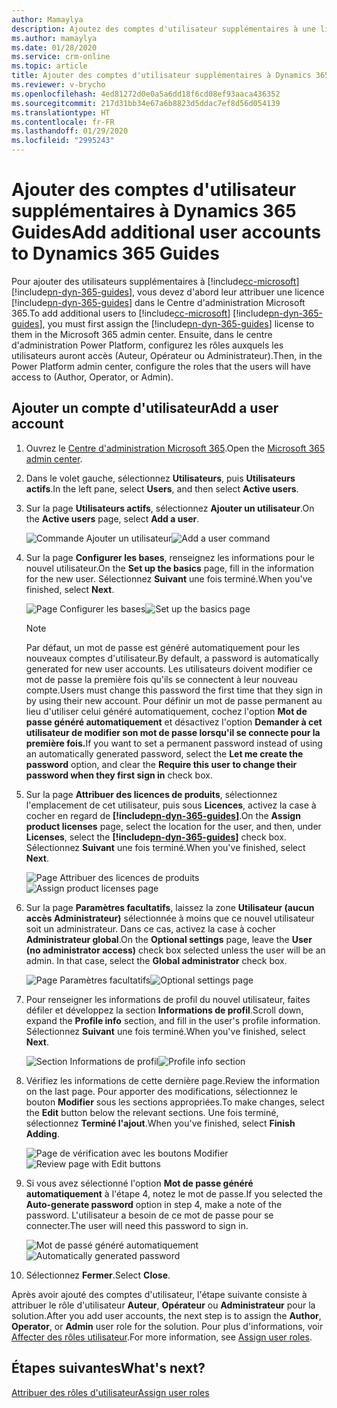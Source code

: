 ```yaml
---
author: Mamaylya
description: Ajoutez des comptes d'utilisateur supplémentaires à une licence Microsoft Dynamics 365 Guides.
ms.author: mamaylya
ms.date: 01/28/2020
ms.service: crm-online
ms.topic: article
title: Ajouter des comptes d'utilisateur supplémentaires à Dynamics 365 Guides
ms.reviewer: v-brycho
ms.openlocfilehash: 4ed81272d0e0a5a6dd18f6cd08ef93aaca436352
ms.sourcegitcommit: 217d31bb34e67a6b8823d5ddac7ef8d56d054139
ms.translationtype: HT
ms.contentlocale: fr-FR
ms.lasthandoff: 01/29/2020
ms.locfileid: "2995243"
---
```

# <a name="add-additional-user-accounts-to-dynamics-365-guides"></a><span data-ttu-id="058bf-103">Ajouter des comptes d'utilisateur supplémentaires à Dynamics 365 Guides</span><span class="sxs-lookup"><span data-stu-id="058bf-103">Add additional user accounts to Dynamics 365 Guides</span></span>

<span data-ttu-id="058bf-104">Pour ajouter des utilisateurs supplémentaires à [!include[cc-microsoft](../includes/cc-microsoft.md)][!include[pn-dyn-365-guides](../includes/pn-dyn-365-guides.md)], vous devez d'abord leur attribuer une licence [!include[pn-dyn-365-guides](../includes/pn-dyn-365-guides.md)] dans le Centre d'administration Microsoft 365.</span><span class="sxs-lookup"><span data-stu-id="058bf-104">To add additional users to [!include[cc-microsoft](../includes/cc-microsoft.md)] [!include[pn-dyn-365-guides](../includes/pn-dyn-365-guides.md)], you must first assign the [!include[pn-dyn-365-guides](../includes/pn-dyn-365-guides.md)] license to them in the Microsoft 365 admin center.</span></span> <span data-ttu-id="058bf-105">Ensuite, dans le centre d'administration Power Platform, configurez les rôles auxquels les utilisateurs auront accès (Auteur, Opérateur ou Administrateur).</span><span class="sxs-lookup"><span data-stu-id="058bf-105">Then, in the Power Platform admin center, configure the roles that the users will have access to (Author, Operator, or Admin).</span></span>

## <a name="add-a-user-account"></a><span data-ttu-id="058bf-106">Ajouter un compte d'utilisateur</span><span class="sxs-lookup"><span data-stu-id="058bf-106">Add a user account</span></span>

1. <span data-ttu-id="058bf-107">Ouvrez le [Centre d'administration Microsoft 365](https://admin.microsoft.com/AdminPortal/Home).</span><span class="sxs-lookup"><span data-stu-id="058bf-107">Open the [Microsoft 365 admin center](https://admin.microsoft.com/AdminPortal/Home).</span></span>

2. <span data-ttu-id="058bf-108">Dans le volet gauche, sélectionnez **Utilisateurs**, puis **Utilisateurs actifs**.</span><span class="sxs-lookup"><span data-stu-id="058bf-108">In the left pane, select **Users**, and then select **Active users**.</span></span>

3. <span data-ttu-id="058bf-109">Sur la page **Utilisateurs actifs**, sélectionnez **Ajouter un utilisateur**.</span><span class="sxs-lookup"><span data-stu-id="058bf-109">On the **Active users** page, select **Add a user**.</span></span>

    <span data-ttu-id="058bf-110">![Commande Ajouter un utilisateur](media/add-additional-user.png "Commande Ajouter un utilisateur")</span><span class="sxs-lookup"><span data-stu-id="058bf-110">![Add a user command](media/add-additional-user.png "Add a user command")</span></span>

4. <span data-ttu-id="058bf-111">Sur la page **Configurer les bases**, renseignez les informations pour le nouvel utilisateur.</span><span class="sxs-lookup"><span data-stu-id="058bf-111">On the **Set up the basics** page, fill in the information for the new user.</span></span> <span data-ttu-id="058bf-112">Sélectionnez **Suivant** une fois terminé.</span><span class="sxs-lookup"><span data-stu-id="058bf-112">When you've finished, select **Next**.</span></span>

    <span data-ttu-id="058bf-113">![Page Configurer les bases](media/setup-basics.png "Page Configurer les bases")</span><span class="sxs-lookup"><span data-stu-id="058bf-113">![Set up the basics page](media/setup-basics.png "Set up the basics page")</span></span>

    > [!NOTE]
    > <span data-ttu-id="058bf-114">Par défaut, un mot de passe est généré automatiquement pour les nouveaux comptes d'utilisateur.</span><span class="sxs-lookup"><span data-stu-id="058bf-114">By default, a password is automatically generated for new user accounts.</span></span> <span data-ttu-id="058bf-115">Les utilisateurs doivent modifier ce mot de passe la première fois qu'ils se connectent à leur nouveau compte.</span><span class="sxs-lookup"><span data-stu-id="058bf-115">Users must change this password the first time that they sign in by using their new account.</span></span> <span data-ttu-id="058bf-116">Pour définir un mot de passe permanent au lieu d'utiliser celui généré automatiquement, cochez l'option **Mot de passe généré automatiquement** et désactivez l'option **Demander à cet utilisateur de modifier son mot de passe lorsqu'il se connecte pour la première fois.**</span><span class="sxs-lookup"><span data-stu-id="058bf-116">If you want to set a permanent password instead of using an automatically generated password, select the **Let me create the password** option, and clear the **Require this user to change their password when they first sign in** check box.</span></span>

5. <span data-ttu-id="058bf-117">Sur la page **Attribuer des licences de produits**, sélectionnez l'emplacement de cet utilisateur, puis sous **Licences**, activez la case à cocher en regard de **[!include[pn-dyn-365-guides](../includes/pn-dyn-365-guides.md)]**.</span><span class="sxs-lookup"><span data-stu-id="058bf-117">On the **Assign product licenses** page, select the location for the user, and then, under **Licenses**, select the **[!include[pn-dyn-365-guides](../includes/pn-dyn-365-guides.md)]** check box.</span></span> <span data-ttu-id="058bf-118">Sélectionnez **Suivant** une fois terminé.</span><span class="sxs-lookup"><span data-stu-id="058bf-118">When you've finished, select **Next**.</span></span>

    <span data-ttu-id="058bf-119">![Page Attribuer des licences de produits](media/assign-license-user.png "Page Attribuer des licences de produits")</span><span class="sxs-lookup"><span data-stu-id="058bf-119">![Assign product licenses page](media/assign-license-user.png "Assign product licenses page")</span></span>

6. <span data-ttu-id="058bf-120">Sur la page **Paramètres facultatifs**, laissez la zone **Utilisateur (aucun accès Administrateur)** sélectionnée à moins que ce nouvel utilisateur soit un administrateur. Dans ce cas, activez la case à cocher **Administrateur global**.</span><span class="sxs-lookup"><span data-stu-id="058bf-120">On the **Optional settings** page, leave the **User (no administrator access)** check box selected unless the user will be an admin. In that case, select the **Global administrator** check box.</span></span>

    <span data-ttu-id="058bf-121">![Page Paramètres facultatifs](media/user-optional-settings.png "Page Paramètres facultatifs")</span><span class="sxs-lookup"><span data-stu-id="058bf-121">![Optional settings page](media/user-optional-settings.png "Optional settings page")</span></span>

7. <span data-ttu-id="058bf-122">Pour renseigner les informations de profil du nouvel utilisateur, faites défiler et développez la section **Informations de profil**.</span><span class="sxs-lookup"><span data-stu-id="058bf-122">Scroll down, expand the **Profile info** section, and fill in the user's profile information.</span></span> <span data-ttu-id="058bf-123">Sélectionnez **Suivant** une fois terminé.</span><span class="sxs-lookup"><span data-stu-id="058bf-123">When you've finished, select **Next**.</span></span>

    <span data-ttu-id="058bf-124">![Section Informations de profil](media/expanded-profile-info.png "Section Informations de profil")</span><span class="sxs-lookup"><span data-stu-id="058bf-124">![Profile info section](media/expanded-profile-info.png "Profile info section")</span></span>

8. <span data-ttu-id="058bf-125">Vérifiez les informations de cette dernière page.</span><span class="sxs-lookup"><span data-stu-id="058bf-125">Review the information on the last page.</span></span> <span data-ttu-id="058bf-126">Pour apporter des modifications, sélectionnez le bouton **Modifier** sous les sections appropriées.</span><span class="sxs-lookup"><span data-stu-id="058bf-126">To make changes, select the **Edit** button below the relevant sections.</span></span> <span data-ttu-id="058bf-127">Une fois terminé, sélectionnez **Terminé l'ajout**.</span><span class="sxs-lookup"><span data-stu-id="058bf-127">When you've finished, select **Finish Adding**.</span></span>

    <span data-ttu-id="058bf-128">![Page de vérification avec les boutons Modifier](media/review-page.png "Page de vérification avec les boutons Modifier")</span><span class="sxs-lookup"><span data-stu-id="058bf-128">![Review page with Edit buttons](media/review-page.png "Review page with Edit buttons")</span></span>

8. <span data-ttu-id="058bf-129">Si vous avez sélectionné l'option **Mot de passe généré automatiquement** à l'étape 4, notez le mot de passe.</span><span class="sxs-lookup"><span data-stu-id="058bf-129">If you selected the **Auto-generate password** option in step 4, make a note of the password.</span></span> <span data-ttu-id="058bf-130">L'utilisateur a besoin de ce mot de passe pour se connecter.</span><span class="sxs-lookup"><span data-stu-id="058bf-130">The user will need this password to sign in.</span></span>

    <span data-ttu-id="058bf-131">![Mot de passé généré automatiquement](media/review-user-settings.png "Mot de passé généré automatiquement")</span><span class="sxs-lookup"><span data-stu-id="058bf-131">![Automatically generated password](media/review-user-settings.png "Automatically generated password")</span></span>

9. <span data-ttu-id="058bf-132">Sélectionnez **Fermer**.</span><span class="sxs-lookup"><span data-stu-id="058bf-132">Select **Close**.</span></span>

<span data-ttu-id="058bf-133">Après avoir ajouté des comptes d'utilisateur, l'étape suivante consiste à attribuer le rôle d'utilisateur **Auteur**, **Opérateur** ou **Administrateur** pour la solution.</span><span class="sxs-lookup"><span data-stu-id="058bf-133">After you add user accounts, the next step is to assign the **Author**, **Operator**, or **Admin** user role for the solution.</span></span> <span data-ttu-id="058bf-134">Pour plus d'informations, voir [Affecter des rôles utilisateur](assign-role.md).</span><span class="sxs-lookup"><span data-stu-id="058bf-134">For more information, see [Assign user roles](assign-role.md).</span></span>

## <a name="whats-next"></a><span data-ttu-id="058bf-135">Étapes suivantes</span><span class="sxs-lookup"><span data-stu-id="058bf-135">What's next?</span></span>

[<span data-ttu-id="058bf-136">Attribuer des rôles d'utilisateur</span><span class="sxs-lookup"><span data-stu-id="058bf-136">Assign user roles</span></span>](assign-role.md)
